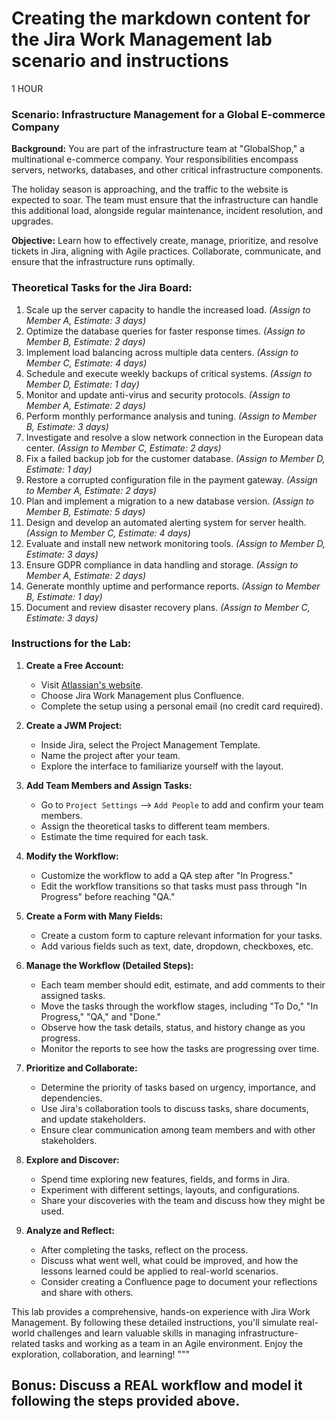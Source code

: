 # Creating the markdown content for the Jira Work Management lab scenario and instructions
1 HOUR

### Scenario: Infrastructure Management for a Global E-commerce Company

**Background:**
You are part of the infrastructure team at "GlobalShop," a multinational e-commerce company. Your responsibilities encompass servers, networks, databases, and other critical infrastructure components.

The holiday season is approaching, and the traffic to the website is expected to soar. The team must ensure that the infrastructure can handle this additional load, alongside regular maintenance, incident resolution, and upgrades.

**Objective:**
Learn how to effectively create, manage, prioritize, and resolve tickets in Jira, aligning with Agile practices. Collaborate, communicate, and ensure that the infrastructure runs optimally.

### Theoretical Tasks for the Jira Board:

1. Scale up the server capacity to handle the increased load. *(Assign to Member A, Estimate: 3 days)*
2. Optimize the database queries for faster response times. *(Assign to Member B, Estimate: 2 days)*
3. Implement load balancing across multiple data centers. *(Assign to Member C, Estimate: 4 days)*
4. Schedule and execute weekly backups of critical systems. *(Assign to Member D, Estimate: 1 day)*
5. Monitor and update anti-virus and security protocols. *(Assign to Member A, Estimate: 2 days)*
6. Perform monthly performance analysis and tuning. *(Assign to Member B, Estimate: 3 days)*
7. Investigate and resolve a slow network connection in the European data center. *(Assign to Member C, Estimate: 2 days)*
8. Fix a failed backup job for the customer database. *(Assign to Member D, Estimate: 1 day)*
9. Restore a corrupted configuration file in the payment gateway. *(Assign to Member A, Estimate: 2 days)*
10. Plan and implement a migration to a new database version. *(Assign to Member B, Estimate: 5 days)*
11. Design and develop an automated alerting system for server health. *(Assign to Member C, Estimate: 4 days)*
12. Evaluate and install new network monitoring tools. *(Assign to Member D, Estimate: 3 days)*
13. Ensure GDPR compliance in data handling and storage. *(Assign to Member A, Estimate: 2 days)*
14. Generate monthly uptime and performance reports. *(Assign to Member B, Estimate: 1 day)*
15. Document and review disaster recovery plans. *(Assign to Member C, Estimate: 3 days)*

### Instructions for the Lab:

1. **Create a Free Account:**
   - Visit [Atlassian's website](https://www.atlassian.com/try).
   - Choose Jira Work Management plus Confluence.
   - Complete the setup using a personal email (no credit card required).

2. **Create a JWM Project:**
   - Inside Jira, select the Project Management Template.
   - Name the project after your team.
   - Explore the interface to familiarize yourself with the layout.

3. **Add Team Members and Assign Tasks:**
   - Go to `Project Settings` --> `Add People` to add and confirm your team members.
   - Assign the theoretical tasks to different team members.
   - Estimate the time required for each task.

4. **Modify the Workflow:**
   - Customize the workflow to add a QA step after "In Progress."
   - Edit the workflow transitions so that tasks must pass through "In Progress" before reaching "QA."

5. **Create a Form with Many Fields:**
   - Create a custom form to capture relevant information for your tasks.
   - Add various fields such as text, date, dropdown, checkboxes, etc.

6. **Manage the Workflow (Detailed Steps):**
   - Each team member should edit, estimate, and add comments to their assigned tasks.
   - Move the tasks through the workflow stages, including "To Do," "In Progress," "QA," and "Done."
   - Observe how the task details, status, and history change as you progress.
   - Monitor the reports to see how the tasks are progressing over time.

7. **Prioritize and Collaborate:**
   - Determine the priority of tasks based on urgency, importance, and dependencies.
   - Use Jira's collaboration tools to discuss tasks, share documents, and update stakeholders.
   - Ensure clear communication among team members and with other stakeholders.

8. **Explore and Discover:**
   - Spend time exploring new features, fields, and forms in Jira.
   - Experiment with different settings, layouts, and configurations.
   - Share your discoveries with the team and discuss how they might be used.

9. **Analyze and Reflect:**
   - After completing the tasks, reflect on the process.
   - Discuss what went well, what could be improved, and how the lessons learned could be applied to real-world scenarios.
   - Consider creating a Confluence page to document your reflections and share with others.

This lab provides a comprehensive, hands-on experience with Jira Work Management. By following these detailed instructions, you'll simulate real-world challenges and learn valuable skills in managing infrastructure-related tasks and working as a team in an Agile environment. Enjoy the exploration, collaboration, and learning!
"""

## Bonus:  Discuss a REAL workflow and model it following the steps provided above.

